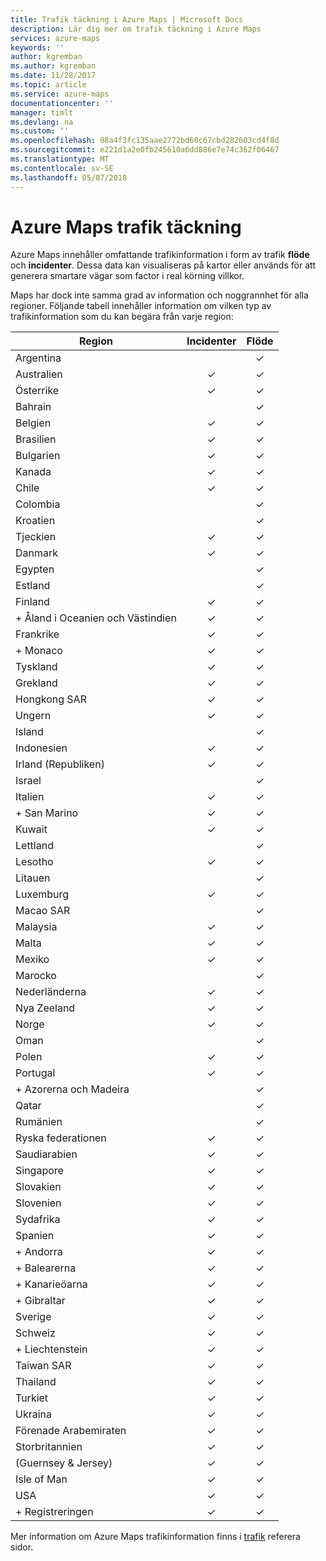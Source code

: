 ```yaml
---
title: Trafik täckning i Azure Maps | Microsoft Docs
description: Lär dig mer om trafik täckning i Azure Maps
services: azure-maps
keywords: ''
author: kgremban
ms.author: kgremban
ms.date: 11/28/2017
ms.topic: article
ms.service: azure-maps
documentationcenter: ''
manager: timlt
ms.devlang: na
ms.custom: ''
ms.openlocfilehash: 08a4f3fc135aae2772bd60c67cbd282603cd4f8d
ms.sourcegitcommit: e221d1a2e0fb245610a6dd886e7e74c362f06467
ms.translationtype: MT
ms.contentlocale: sv-SE
ms.lasthandoff: 05/07/2018
---
```

# <a name="azure-maps-traffic-coverage"></a>Azure Maps trafik täckning

Azure Maps innehåller omfattande trafikinformation i form av trafik **flöde** och **incidenter**. Dessa data kan visualiseras på kartor eller används för att generera smartare vägar som factor i real körning villkor. 

Maps har dock inte samma grad av information och noggrannhet för alla regioner. Följande tabell innehåller information om vilken typ av trafikinformation som du kan begära från varje region: 

|Region  |Incidenter  |Flöde  |
|---------|:---------:|:---------:|
|Argentina      |         |✓         |
|Australien     |✓         |✓        |
|Österrike     |✓         |✓         |
|Bahrain     |         |✓         |
|Belgien     |✓         |✓         |
|Brasilien     |✓         |✓         |
|Bulgarien     |✓         |✓         |
|Kanada     |✓         |✓         |
|Chile     |✓         |✓         |
|Colombia      |         |✓         |
|Kroatien     |         |✓         |
|Tjeckien     |✓         |✓         |
|Danmark     |✓         |✓         |
|Egypten     |         |✓         |
|Estland     |         | ✓        |
|Finland     |✓         |✓         |
|+ Åland i Oceanien och Västindien      |✓         |✓         |
|Frankrike     |✓         |✓         |
|+ Monaco     |✓         |✓         |
|Tyskland     |✓         |✓         |
|Grekland     |✓         |✓         |
|Hongkong SAR     |✓         |✓         |
|Ungern     |✓         |✓         |
|Island     |         |✓         |
|Indonesien     |✓         |✓         |
|Irland (Republiken)     |✓         |✓         |
|Israel     |         |✓         |
|Italien     |✓         |✓        |
|+ San Marino     |✓         |✓         |
|Kuwait     |✓         |✓         |
|Lettland     |         |✓         |
|Lesotho     |✓         |✓         |
|Litauen     |         |✓         |
|Luxemburg     |✓         |✓         |
|Macao SAR     |         |✓         |
|Malaysia     |✓         |✓         |
|Malta     |✓         |✓         |
|Mexiko     |✓         |✓         |
|Marocko     |         |✓         |
|Nederländerna     |✓         |✓         |
|Nya Zeeland     |✓         |✓         |
|Norge     |✓         |✓         |
|Oman     |         |✓         |
|Polen     |✓         |✓         |
|Portugal     |✓         |✓         |
|+ Azorerna och Madeira     |         |✓         |
|Qatar     |         |✓         |
|Rumänien     |         |✓         |
|Ryska federationen     |✓         |✓         |
|Saudiarabien     |✓         |✓         |
|Singapore     |✓         |✓         |
|Slovakien     |✓         |✓         |
|Slovenien     |✓         |✓         |
|Sydafrika     |✓         |✓         |
|Spanien     |✓         |✓         |
|+ Andorra     |✓         |✓         |
|+ Balearerna     |✓         |✓         |
|+ Kanarieöarna     |✓         |✓         |
|+ Gibraltar     |✓         |✓         |
|Sverige     |✓         |✓         |
|Schweiz     |✓         |✓        |
|+ Liechtenstein      |✓         |✓         |
|Taiwan SAR     |✓         |✓        |
|Thailand     |✓         |✓        |
|Turkiet     |✓         |✓         |
|Ukraina     |✓         |✓         |
|Förenade Arabemiraten     |✓         |✓         |
|Storbritannien     |✓         |✓         |
|(Guernsey & Jersey)     |✓         |✓         |
|Isle of Man     |✓         |✓         |
|USA     |✓         |✓        |
|+ Registreringen     |✓         |✓         |

Mer information om Azure Maps trafikinformation finns i [trafik](https://docs.microsoft.com/rest/api/azure-maps/traffic) referera sidor.